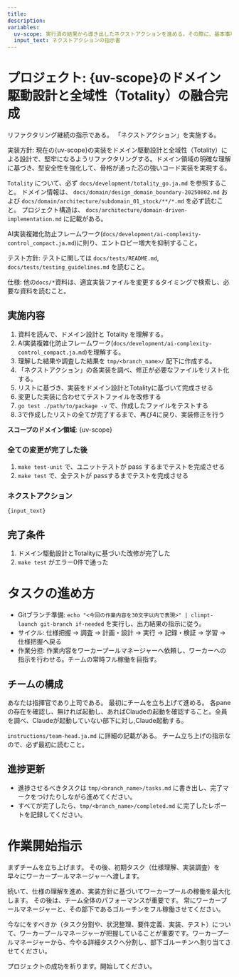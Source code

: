 ```yaml
---
title: 
description:
variables:
  uv-scope: 実行済の結果から導き出したネクストアクションを進める。その際に、基本事項を維持した状態で、次アクションを指示する。
  input_text: ネクストアクションの指示書
---
```


# プロジェクト: {uv-scope}のドメイン駆動設計と全域性（Totality）の融合完成

リファクタリング継続の指示である。
「ネクストアクション」を実施する。

実装方針:
現在の{uv-scope}の実装をドメイン駆動設計と全域性（Totality）による設計で、堅牢になるようリファクタリングする。ドメイン領域の明確な理解に基づき、型安全性を強化して、骨格が通った芯の強いコード実装を実現する。

`Totality` について、必ず `docs/development/totality_go.ja.md` を参照すること。
ドメイン情報は、 `docs/domain/design_domain_boundary-20250802.md` および `docs/domain/architecture/subdomain_01_stock/**/*.md` を必ず読むこと。
プロジェクト構造は、 `docs/architecture/domain-driven-implementation.md` に記載がある。

AI実装複雑化防止フレームワーク(`docs/development/ai-complexity-control_compact.ja.md`)に則り、エントロピー増大を抑制すること。

テスト方針:
テストに関しては `docs/tests/README.md`, `docs/tests/testing_guidelines.md` を読むこと。

仕様:
他の`docs/*`資料は、適宜実装ファイルを変更するタイミングで検索し、必要な資料を読むこと。

## 実施内容

1. 資料を読んで、ドメイン設計と Totality を理解する。
2. AI実装複雑化防止フレームワーク(`docs/development/ai-complexity-control_compact.ja.md`)を理解する。
3. 理解した結果や調査した結果を `tmp/<branch_name>/` 配下に作成する。
4. 「ネクストアクション」の各実装を調べ、修正が必要なファイルをリスト化する。 
5. リストに基づき、実装をドメイン設計とTotalityに基づいて完成させる
6. 変更した実装に合わせてテストファイルを改修する
7. `go test ./path/to/package -v` で、作成したファイルをテストする
8. 3で作成したリストの全てが完了するまで、再び4に戻り、実装修正を行う

**スコープのドメイン領域**: {uv-scope}

### 全ての変更が完了した後

1. `make test-unit` で、ユニットテストが pass するまでテストを完成させる
2. `make test` で、全テストが passするまでテストを完成させる

### ネクストアクション

```````
{input_text}
```````

## 完了条件

1. ドメイン駆動設計とTotalityに基づいた改修が完了した
2. `make test` がエラー0件で通った


# タスクの進め方

- Gitブランチ準備: `echo "<今回の作業内容を30文字以内で表現>" | climpt-launch git-branch if-needed` を実行し、出力結果の指示に従う。
- サイクル: 仕様把握 → 調査 → 計画・設計 → 実行 → 記録・検証 → 学習 → 仕様把握へ戻る
- 作業分担: 作業内容をワーカープールマネージャーへ依頼し、ワーカーへの指示を行わせる。チームの常時フル稼働を目指す。

## チームの構成

あなたは指揮官であり上司である。
最初にチームを立ち上げて進める。
各paneの存在を確認し、無ければ起動し、あればClaudeの起動を確認すること。全員を調べ、Claudeが起動していない部下に対し,Claude起動する。

`instructions/team-head.ja.md` に詳細の記載がある。
チーム立ち上げの指示なので、必ず最初に読むこと。

## 進捗更新

- 進捗させるべきタスクは `tmp/<branch_name>/tasks.md` に書き出し、完了マークをつけたりしながら進めてください。
- すべてが完了したら、`tmp/<branch_name>/completed.md` に完了したレポートを記録してください。

# 作業開始指示

まずチームを立ち上げます。
その後、初期タスク（仕様理解、実装調査）を早々にワーカープールマネージャーへ渡します。

続いて、仕様の理解を進め、実装方針に基づいてワーカープールの稼働を最大化します。
その後は、チーム全体のパフォーマンスが重要です。
常にワーカープールマネージャーと、その部下であるゴルーチンをフル稼働させてください。

今なにをすべきか（タスク分割や、状況整理、要件定義、実装、テスト）について、ワーカープールマネージャーが把握していることが重要です。ワーカープールマネージャーから、今やる詳細タスクへ分割し、部下ゴルーチンへ割り当てさせてください。

プロジェクトの成功を祈ります。開始してください。
